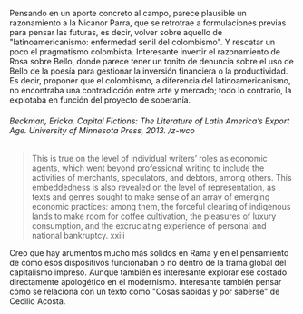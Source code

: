 Pensando en un aporte concreto al campo, parece plausible un razonamiento a la Nicanor Parra, que se retrotrae a formulaciones previas para pensar las futuras, es decir, volver sobre aquello de "latinoamericanismo: enfermedad senil del colombismo". Y rescatar un poco el pragmatismo colombista. Interesante invertir el razonamiento de Rosa sobre Bello, donde parece tener un tonito de denuncia sobre el uso de Bello de la poesía para gestionar la inversión financiera o la productividad. Es decir, proponer que el colombismo, a diferencia del latinoamericanismo, no encontraba una contradicción entre arte y mercado; todo lo contrario, la explotaba en función del proyecto de soberanía.

###### Beckman, Ericka. _Capital Fictions: The Literature of Latin America’s Export Age_. University of Minnesota Press, 2013. /z-wco

> This is true on the level of individual writers’ roles as economic agents, which went beyond professional writing to include the activities of merchants, speculators, and debtors, among others. This embeddedness is also revealed on the level of representation, as texts and genres sought to make sense of an array of emerging economic practices: among them, the forceful clearing of indigenous lands to make room for coffee cultivation, the pleasures of luxury consumption, and the excruciating experience of personal and national bankruptcy.
    xxiii

Creo que hay arumentos mucho más solidos en Rama y en el pensamiento de cómo esos dispositivos funcionaban o no dentro de la trama global del capitalismo impreso. Aunque también es interesante explorar ese costado directamente apologético en el modernismo. Interesante también pensar cómo se relaciona con un texto como "Cosas sabidas y por saberse" de Cecilio Acosta.